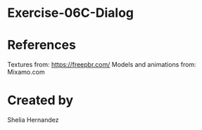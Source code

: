 # Exercise-06C-Dialog

# References

Textures from: https://freepbr.com/
Models and animations from: Mixamo.com

# Created by 
Shelia Hernandez
